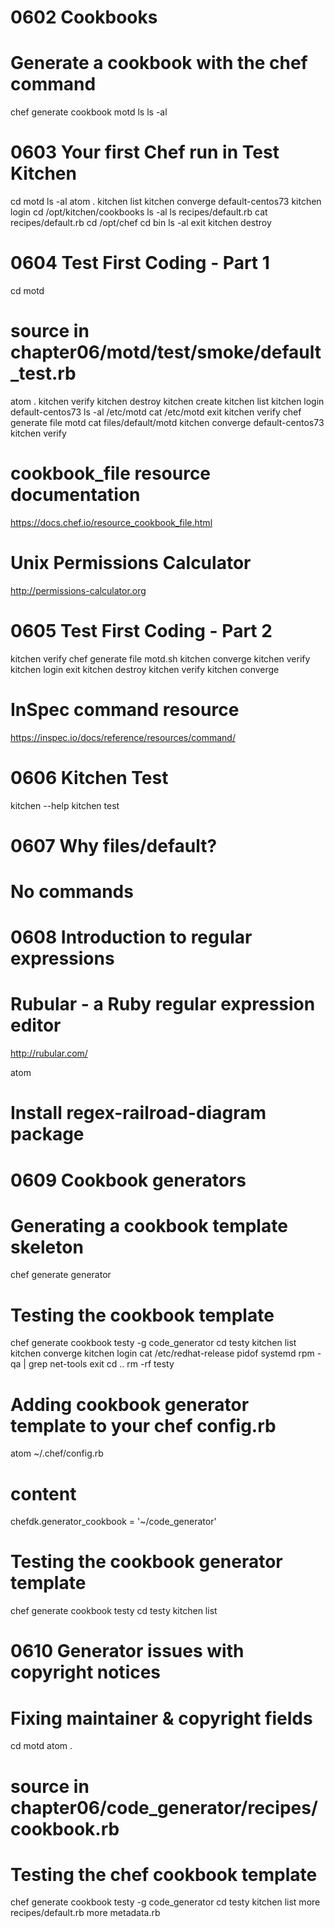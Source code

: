 
0602 Cookbooks
==============
# Generate a cookbook with the chef command
chef generate cookbook motd
ls
ls -al

0603 Your first Chef run in Test Kitchen
========================================
cd motd
ls -al
atom .
kitchen list
kitchen converge default-centos73
kitchen login
cd /opt/kitchen/cookbooks
ls -al
ls recipes/default.rb
cat recipes/default.rb
cd /opt/chef
cd bin
ls -al
exit
kitchen destroy

0604 Test First Coding - Part 1
===============================
cd motd
# source in chapter06/motd/test/smoke/default_test.rb
atom .
kitchen verify
kitchen destroy
kitchen create
kitchen list
kitchen login default-centos73
ls -al /etc/motd
cat /etc/motd
exit
kitchen verify
chef generate file motd
cat files/default/motd
kitchen converge default-centos73
kitchen verify

# cookbook_file resource documentation
https://docs.chef.io/resource_cookbook_file.html

# Unix Permissions Calculator
http://permissions-calculator.org

0605 Test First Coding - Part 2
===============================
kitchen verify
chef generate file motd.sh
kitchen converge
kitchen verify
kitchen login
exit
kitchen destroy
kitchen verify
kitchen converge

# InSpec command resource
https://inspec.io/docs/reference/resources/command/

0606 Kitchen Test
=================
kitchen --help
kitchen test

0607 Why files/default?
=======================
# No commands

0608 Introduction to regular expressions
========================================
# Rubular - a Ruby regular expression editor
http://rubular.com/

atom
# Install regex-railroad-diagram package

0609 Cookbook generators
========================
# Generating a cookbook template skeleton
chef generate generator

# Testing the cookbook template
chef generate cookbook testy -g code_generator
cd testy
kitchen list
kitchen converge
kitchen login
cat /etc/redhat-release
pidof systemd
rpm -qa | grep net-tools
exit
cd ..
rm -rf testy

# Adding cookbook generator template to your chef config.rb
atom ~/.chef/config.rb
# content
chefdk.generator_cookbook = '~/code_generator'

# Testing the cookbook generator template
chef generate cookbook testy
cd testy
kitchen list


0610 Generator issues with copyright notices
============================================
# Fixing maintainer & copyright fields
cd motd
atom .
# source in chapter06/code_generator/recipes/cookbook.rb

# Testing the chef cookbook template
chef generate cookbook testy -g code_generator
cd testy
kitchen list
more recipes/default.rb
more metadata.rb


